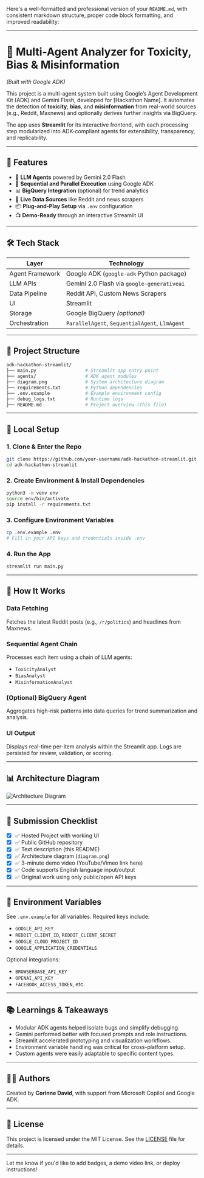Here's a well-formatted and professional version of your `README.md`, with consistent markdown structure, proper code block formatting, and improved readability:

---

# 🧠 Multi-Agent Analyzer for Toxicity, Bias & Misinformation

*(Built with Google ADK)*

This project is a multi-agent system built using Google’s Agent Development Kit (ADK) and Gemini Flash, developed for \[Hackathon Name]. It automates the detection of **toxicity**, **bias**, and **misinformation** from real-world sources (e.g., Reddit, Maxnews) and optionally derives further insights via BigQuery.

The app uses **Streamlit** for its interactive frontend, with each processing step modularized into ADK-compliant agents for extensibility, transparency, and replicability.

---

## 📌 Features

* 🤖 **LLM Agents** powered by Gemini 2.0 Flash
* 🧠 **Sequential and Parallel Execution** using Google ADK
* 📊 **BigQuery Integration** (optional) for trend analytics
* 📰 **Live Data Sources** like Reddit and news scrapers
* 📦 **Plug-and-Play Setup** via `.env` configuration
* 📺 **Demo-Ready** through an interactive Streamlit UI

---

## 🛠️ Tech Stack

| Layer           | Technology                                     |
| --------------- | ---------------------------------------------- |
| Agent Framework | Google ADK (`google-adk` Python package)       |
| LLM APIs        | Gemini 2.0 Flash via `google-generativeai`     |
| Data Pipeline   | Reddit API, Custom News Scrapers               |
| UI              | Streamlit                                      |
| Storage         | Google BigQuery *(optional)*                   |
| Orchestration   | `ParallelAgent`, `SequentialAgent`, `LlmAgent` |

---

## 📁 Project Structure

```bash
adk-hackathon-streamlit/
├── main.py                  # Streamlit app entry point
├── agents/                  # ADK agent modules
├── diagram.png              # System architecture diagram
├── requirements.txt         # Python dependencies
├── .env.example             # Example environment config
├── debug_logs.txt           # Runtime logs
├── README.md                # Project overview (this file)
```

---

## 🧪 Local Setup

### 1. Clone & Enter the Repo

```bash
git clone https://github.com/your-username/adk-hackathon-streamlit.git
cd adk-hackathon-streamlit
```

### 2. Create Environment & Install Dependencies

```bash
python3 -m venv env
source env/bin/activate
pip install -r requirements.txt
```

### 3. Configure Environment Variables

```bash
cp .env.example .env
# Fill in your API keys and credentials inside .env
```

### 4. Run the App

```bash
streamlit run main.py
```

---

## 🎯 How It Works

### Data Fetching

Fetches the latest Reddit posts (e.g., `/r/politics`) and headlines from Maxnews.

### Sequential Agent Chain

Processes each item using a chain of LLM agents:

* `ToxicityAnalyst`
* `BiasAnalyst`
* `MisinformationAnalyst`

### (Optional) BigQuery Agent

Aggregates high-risk patterns into data queries for trend summarization and analysis.

### UI Output

Displays real-time per-item analysis within the Streamlit app.
Logs are persisted for review, validation, or scoring.

---

## 📊 Architecture Diagram

![Architecture Diagram](diagram.png)

---

## 🚀 Submission Checklist

* [x] ✅ Hosted Project with working UI
* [x] ✅ Public GitHub repository
* [x] ✅ Text description (this README)
* [x] ✅ Architecture diagram (`diagram.png`)
* [x] ✅ 3-minute demo video (YouTube/Vimeo link here)
* [x] ✅ Code supports English language input/output
* [x] ✅ Original work using only public/open API keys

---

## 📝 Environment Variables

See `.env.example` for all variables. Required keys include:

* `GOOGLE_API_KEY`
* `REDDIT_CLIENT_ID`, `REDDIT_CLIENT_SECRET`
* `GOOGLE_CLOUD_PROJECT_ID`
* `GOOGLE_APPLICATION_CREDENTIALS`

Optional integrations:

* `BROWSERBASE_API_KEY`
* `OPENAI_API_KEY`
* `FACEBOOK_ACCESS_TOKEN`, etc.

---

## 📚 Learnings & Takeaways

* Modular ADK agents helped isolate bugs and simplify debugging.
* Gemini performed better with focused prompts and role instructions.
* Streamlit accelerated prototyping and visualization workflows.
* Environment variable handling was critical for cross-platform setup.
* Custom agents were easily adaptable to specific content types.

---

## 🧑‍💻 Authors

Created by **Corinne David**, with support from Microsoft Copilot and Google ADK.

---

## 📄 License

This project is licensed under the MIT License.
See the [LICENSE](./LICENSE) file for details.

---

Let me know if you'd like to add badges, a demo video link, or deploy instructions!
